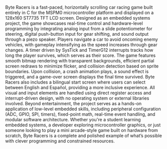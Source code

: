 Byte Racers is a fast-paced, horizontally scrolling car racing game built entirely in C for the MSPM0 microcontroller platform and displayed on a 128x160 ST7735 TFT LCD screen. Designed as an embedded systems project, the game showcases real-time control and hardware-level programming by integrating analog input from a slide potentiometer for steering, digital push-button input for gear shifting, and sound output through a piezo speaker. Players navigate a car to avoid oncoming enemy vehicles, with gameplay intensifying as the speed increases through gear changes. A timer driven by SysTick and TimerG12 interrupts tracks how long the player survives, which serves as their score. The game features smooth bitmap rendering with transparent backgrounds, efficient partial screen redraws to minimize flicker, and collision detection based on sprite boundaries. Upon collision, a crash animation plays, a sound effect is triggered, and a game-over screen displays the final time survived. Byte Racers also includes a bilingual start screen where users can select between English and Español, providing a more inclusive experience. All visual and input elements are handled using direct register access and interrupt-driven design, with no operating system or external libraries involved. Beyond entertainment, the project serves as a hands-on application of low-level embedded skills, including peripheral configuration (ADC, GPIO, SPI, timers), fixed-point math, real-time event handling, and modular software architecture. Whether you're a student learning embedded systems, a developer exploring microcontroller graphics, or just someone looking to play a mini arcade-style game built on hardware from scratch, Byte Racers is a complete and polished example of what’s possible with clever programming and constrained resources.
